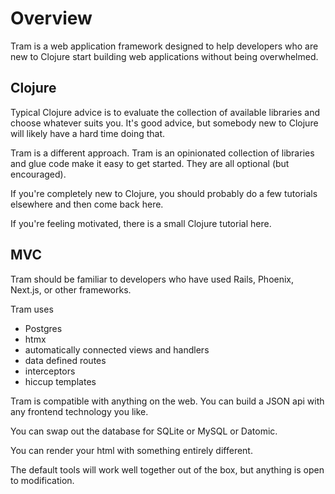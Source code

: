 # Overview

Tram is a web application framework designed to help developers who are new to
Clojure start building web applications without being overwhelmed.

## Clojure

Typical Clojure advice is to evaluate the collection of available libraries and
choose whatever suits you. It's good advice, but somebody new to Clojure will
likely have a hard time doing that.

Tram is a different approach. Tram is an opinionated collection of libraries and
glue code make it easy to get started.  They are all optional (but encouraged).

If you're completely new to Clojure, you should probably do a few tutorials
elsewhere and then come back here.

If you're feeling motivated, there is a small Clojure tutorial here.

## MVC

Tram should be familiar to developers who have used Rails, Phoenix, Next.js, or
other frameworks.

Tram uses

- Postgres
- htmx
- automatically connected views and handlers
- data defined routes
- interceptors
- hiccup templates

Tram is compatible with anything on the web. You can build a JSON api with any
frontend technology you like.

You can swap out the database for SQLite or MySQL or Datomic. 

You can render your html with something entirely different.  

The default tools will work well together out of the box, but anything is open
to modification.

